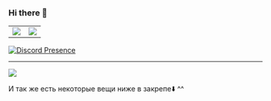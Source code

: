 ### Hi there 👋

<p align="center">
  <table>
  <tr>
      <td>
    <a href="https://github.com/mrlivixx">
  <img align="center" src="https://github-readme-stats.anuraghazra1.vercel.app/api?username=mrlivixx&show_icons=true&count_private=true&theme=blueberry&hide_border=true">
</a></td>
 <td>
<a href="https://wakatime.com/@Livixx">
  <img src="https://github-readme-stats.vercel.app/api/wakatime?username=Livixx&show_icons=true&hide_border=true&theme=blueberry&layout=compact">
   </a> </td> 
      </tr>   
  </table>
</p>

[![Discord Presence](https://lanyard.cnrad.dev/api/502948927809781763)](https://discord.com/users/502948927809781763)

---



![](https://komarev.com/ghpvc/?username=MrLivixx&label=Profile+views)

И так же есть некоторые вещи ниже в закрепе⬇️ ^^ 
